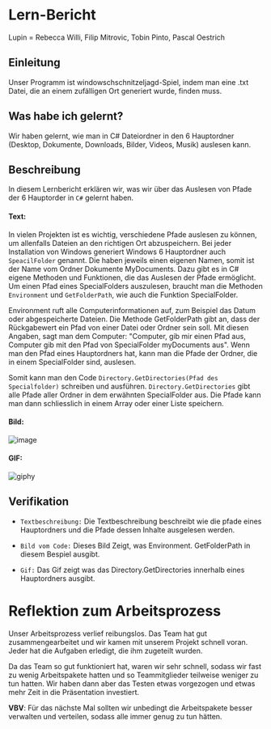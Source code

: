 # Lern-Bericht
Lupin = Rebecca Willi, Filip Mitrovic, Tobin Pinto, Pascal Oestrich

## Einleitung

Unser Programm ist windowschschnitzeljagd-Spiel, indem man eine .txt Datei, die an einem zufälligen Ort generiert wurde, finden muss.

## Was habe ich gelernt?

 Wir haben gelernt, wie man in C# Dateiordner in den 6 Hauptordner (Desktop, Dokumente, Downloads, Bilder, Videos, Musik) auslesen kann.

## Beschreibung
In diesem Lernbericht erklären wir, was wir über das Auslesen von Pfade der 6 Hauptorder in `C#` gelernt haben.


#### Text:
In vielen Projekten ist es wichtig, verschiedene Pfade auslesen zu können, um allenfalls Dateien an den richtigen Ort abzuspeichern. Bei jeder Installation von Windows generiert Windows 6 Hauptordner auch `SpeacilFolder` genannt. Die haben jeweils einen eigenen Namen, somit ist der Name vom Ordner Dokumente MyDocuments.
Dazu gibt es in C# eigene Methoden und Funktionen, die das Auslesen der Pfade ermöglicht. Um einen Pfad eines SpecialFolders auszulesen, braucht man die Methoden
`Environment` und `GetFolderPath`, wie auch die Funktion SpecialFolder.

Environment ruft alle Computerinformationen auf, zum Beispiel das Datum oder abgespeicherte Dateien. Die Methode GetFolderPath gibt an, dass der Rückgabewert ein Pfad von einer Datei oder Ordner sein soll. Mit diesen Angaben, sagt man dem Computer: "Computer, gib mir einen Pfad aus, Computer gib mit den Pfad von SpecialFolder myDocuments aus". Wenn man den Pfad eines Hauptordners hat, kann man die Pfade der Ordner, die in einem SpecialFolder sind, auslesen.

Somit kann man den Code `Directory.GetDirectories(Pfad des Specialfolder)` schreiben und ausführen. `Directory.GetDirectories` gibt alle Pfade aller Ordner in dem erwähnten SpecialFolder aus. Die Pfade kann man dann schliesslich in einem Array oder einer Liste speichern.
 
#### Bild:

![image](https://user-images.githubusercontent.com/89131744/229720049-efd09555-4f83-4a57-8701-bdd05961de8e.png)

#### GIF:
![giphy](https://user-images.githubusercontent.com/110892622/229720626-6e019881-c6f3-49f4-bb04-9600b9e40a00.gif)

## Verifikation

* `Textbeschreibung:` Die Textbeschreibung beschreibt wie die pfade eines Hauptordners und die Pfade dessen Inhalte ausgelesen werden.

* `Bild vom Code:` Dieses Bild Zeigt, was Environment. GetFolderPath in diesem Bespiel ausgibt.

* `Gif:` Das Gif zeigt was das Directory.GetDirectories innerhalb eines Hauptordners ausgibt.

# Reflektion zum Arbeitsprozess

Unser Arbeitsprozess verlief reibungslos. Das Team hat gut zusammengearbeitet und wir kamen mit unserem Projekt schnell voran. Jeder hat die Aufgaben erledigt, die ihm zugeteilt wurden.

Da das Team so gut funktioniert hat, waren wir sehr schnell, sodass wir fast zu wenig Arbeitspakete hatten und so Teammitglieder teilweise weniger zu tun hatten. Wir haben dann aber das Testen etwas vorgezogen und etwas mehr Zeit in die Präsentation investiert.

**VBV**: Für das nächste Mal sollten wir unbedingt die Arbeitspakete besser verwalten und verteilen, sodass alle immer genug zu tun hätten.
